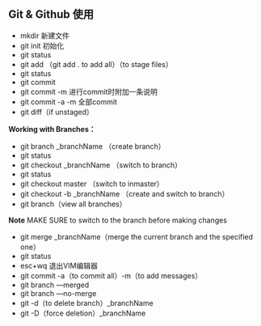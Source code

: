 

## Git & Github 使用

- mkdir 新建文件
- git init 初始化
- git status
- git add （git add . to add all）（to stage files）
- git status
- git commit
- git commit -m 进行commit时附加一条说明
- git commit -a -m 全部commit
- git diff（if unstaged）

**Working with Branches：**

- git branch _branchName （create branch）
- git status
- git checkout _branchName （switch to branch）
- git status
- git checkout master （switch to  inmaster）
- git checkout -b _branchName （create and switch to branch）
- git branch（view all branches）

**Note** MAKE SURE to switch to the branch before making changes

- git merge _branchName（merge the current branch and the specified one）
- git status
- esc+wq 退出VIM编辑器
- git commit -a（to commit all）-m（to add messages）
- git branch —merged
- git branch —no-merge
- git -d（to delete branch）_branchName
- git -D（force deletion）_branchName

